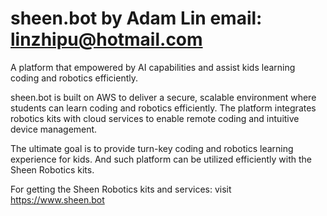 # sheen.bot by Adam Lin email: linzhipu@hotmail.com

A platform that empowered by AI capabilities and assist kids learning coding and robotics efficiently.

sheen.bot is built on AWS to deliver a secure, scalable environment where students can learn coding and robotics efficiently. The platform integrates robotics kits with cloud services to enable remote coding and intuitive device management.

The ultimate goal is to provide turn-key coding and robotics learning experience for kids. And such platform can be utilized efficiently with the Sheen Robotics kits.

For getting the Sheen Robotics kits and services: visit https://www.sheen.bot